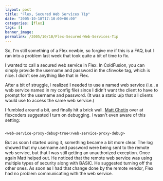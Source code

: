 ```yaml
---
layout: post
title: "Flex, Secured Web Services Tip"
date: "2005-10-10T17:10:00+06:00"
categories: [flex]
tags: []
banner_image: 
permalink: /2005/10/10/Flex-Secured-Web-Services-Tip
---
```


So, I'm still something of a Flex newbie, so forgive me if this is a FAQ, but I ran into a problem last week that took quite a bit of time to fix. 

I wanted to call a secured web service in Flex. In ColdFusion, you can simply provide the username and password in the cfinvoke tag, which is nice. I didn't see anything like that in Flex. 

After a bit of struggle, I realized I needed to use a named web service (i.e., a web service named in my config file) since I didn't want the client to have to prompt for the username and password. (It was a static u/p that all clients would use to access the same web service.)

I fumbled around a bit, and finally hit a brick wall. <a href="http://weblogs.macromedia.com/mchotin/">Matt Chotin</a> over at flexcoders suggested I turn on debugging. I wasn't even aware of this setting:

<code>
&lt;web-service-proxy-debug&gt;true&lt;/web-service-proxy-debug&gt;
</code>

But as soon I started using it, something became a bit more clear. The log showed that my username and password were being sent to the remote web service, but that I was still getting an unauthorized exception. Once again Matt helped out. He noticed that the remote web service was using multiple types of security along with BASIC. He suggested turning off the other ones. As soon as I had that change done by the remote vendor, Flex had no problem communicating with the web service.